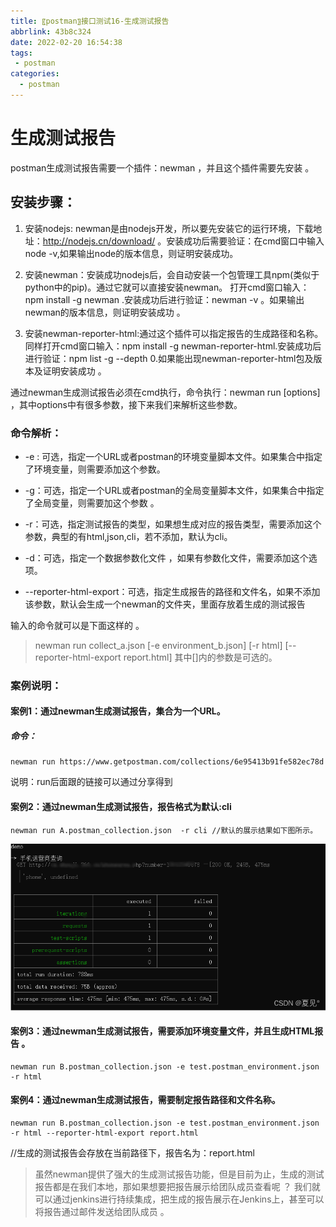 ```yaml
---
title: 〖postman〗接口测试16-生成测试报告
abbrlink: 43b8c324
date: 2022-02-20 16:54:38
tags:
 - postman
categories:
  - postman
---
```


# 生成测试报告

postman生成测试报告需要一个插件：newman ，并且这个插件需要先安装 。 <!-- more --> 

## 安装步骤：

1. 安装nodejs: newman是由nodejs开发，所以要先安装它的运行环境，下载地址：http://nodejs.cn/download/ 。安装成功后需要验证：在cmd窗口中输入node -v,如果输出node的版本信息，则证明安装成功。

2. 安装newman：安装成功nodejs后，会自动安装一个包管理工具npm(类似于python中的pip)。通过它就可以直接安装newman。 打开cmd窗口输入：npm install -g newman .安装成功后进行验证：newman -v 。如果输出newman的版本信息，则证明安装成功 。

3. 安装newman-reporter-html:通过这个插件可以指定报告的生成路径和名称。同样打开cmd窗口输入：npm install -g newman-reporter-html.安装成功后进行验证：npm list -g --depth 0.如果能出现newman-reporter-html包及版本及证明安装成功 。

通过newman生成测试报告必须在cmd执行，命令执行：newman run <collection> [options] ，其中options中有很多参数，接下来我们来解析这些参数。

### 命令解析：
- -e : 可选，指定一个URL或者postman的环境变量脚本文件。如果集合中指定了环境变量，则需要添加这个参数。

- -g：可选，指定一个URL或者postman的全局变量脚本文件，如果集合中指定了全局变量，则需要加这个参数 。

- -r：可选，指定测试报告的类型，如果想生成对应的报告类型，需要添加这个参数，典型的有html,json,cli，若不添加，默认为cli。

- -d：可选，指定一个数据参数化文件 ，如果有参数化文件，需要添加这个选项。

- --reporter-html-export：可选，指定生成报告的路径和文件名，如果不添加该参数，默认会生成一个newman的文件夹，里面存放着生成的测试报告

输入的命令就可以是下面这样的 。

> newman run collect_a.json [-e environment_b.json] [-r html] [--reporter-html-export report.html]  其中[]内的参数是可选的。

### 案例说明：
#### 案例1：通过newman生成测试报告，集合为一个URL。

##### 命令：

```
newman run https://www.getpostman.com/collections/6e95413b91fe582ec78d
```

说明：run后面跟的链接可以通过分享得到

#### 案例2：通过newman生成测试报告，报告格式为默认:cli

```
newman run A.postman_collection.json  -r cli //默认的展示结果如下图所示。
```


![img](/img/blog/postman/16/016-01.png)


#### 案例3：通过newman生成测试报告，需要添加环境变量文件，并且生成HTML报告 。

```
newman run B.postman_collection.json -e test.postman_environment.json -r html
```


#### 案例4：通过newman生成测试报告，需要制定报告路径和文件名称。

```
newman run B.postman_collection.json -e test.postman_environment.json -r html --reporter-html-export report.html
```

//生成的测试报告会存放在当前路径下，报告名为：report.html

> 虽然newman提供了强大的生成测试报告功能，但是目前为止，生成的测试报告都是在我们本地，那如果想要把报告展示给团队成员查看呢 ？ 我们就可以通过jenkins进行持续集成，把生成的报告展示在Jenkins上，甚至可以将报告通过邮件发送给团队成员 。